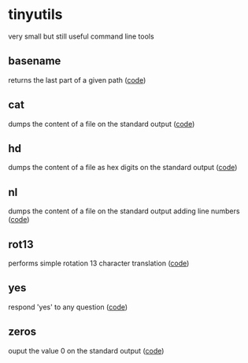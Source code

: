 # tinyutils
very small but still useful command line tools 

## basename
returns the last part of a given path ([code](basename.c))

## cat
dumps the content of a file on the standard output ([code](cat.c))

## hd
dumps the content of a file as hex digits on the standard output ([code](hd.c))

## nl
dumps the content of a file on the standard output adding line numbers ([code](nl.c))

## rot13
performs simple rotation 13 character translation ([code](rot13.c))

## yes
respond 'yes' to any question ([code](yes.c))

## zeros
ouput the value 0 on the standard output ([code](zeros.c))
